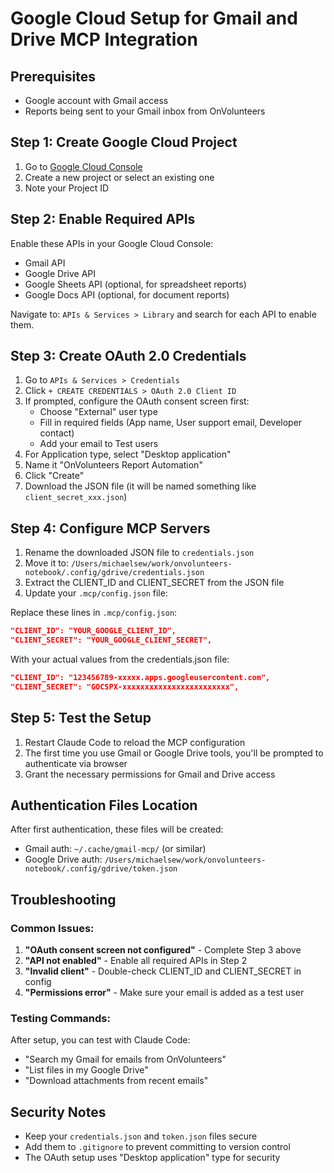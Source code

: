 # Google Cloud Setup for Gmail and Drive MCP Integration

## Prerequisites
- Google account with Gmail access
- Reports being sent to your Gmail inbox from OnVolunteers

## Step 1: Create Google Cloud Project

1. Go to [Google Cloud Console](https://console.cloud.google.com/)
2. Create a new project or select an existing one
3. Note your Project ID

## Step 2: Enable Required APIs

Enable these APIs in your Google Cloud Console:
- Gmail API
- Google Drive API
- Google Sheets API (optional, for spreadsheet reports)
- Google Docs API (optional, for document reports)

Navigate to: `APIs & Services > Library` and search for each API to enable them.

## Step 3: Create OAuth 2.0 Credentials

1. Go to `APIs & Services > Credentials`
2. Click `+ CREATE CREDENTIALS > OAuth 2.0 Client ID`
3. If prompted, configure the OAuth consent screen first:
   - Choose "External" user type
   - Fill in required fields (App name, User support email, Developer contact)
   - Add your email to Test users
4. For Application type, select "Desktop application"
5. Name it "OnVolunteers Report Automation"
6. Click "Create"
7. Download the JSON file (it will be named something like `client_secret_xxx.json`)

## Step 4: Configure MCP Servers

1. Rename the downloaded JSON file to `credentials.json`
2. Move it to: `/Users/michaelsew/work/onvolunteers-notebook/.config/gdrive/credentials.json`
3. Extract the CLIENT_ID and CLIENT_SECRET from the JSON file
4. Update your `.mcp/config.json` file:

Replace these lines in `.mcp/config.json`:
```json
"CLIENT_ID": "YOUR_GOOGLE_CLIENT_ID",
"CLIENT_SECRET": "YOUR_GOOGLE_CLIENT_SECRET",
```

With your actual values from the credentials.json file:
```json
"CLIENT_ID": "123456789-xxxxx.apps.googleusercontent.com",
"CLIENT_SECRET": "GOCSPX-xxxxxxxxxxxxxxxxxxxxxxxx",
```

## Step 5: Test the Setup

1. Restart Claude Code to reload the MCP configuration
2. The first time you use Gmail or Google Drive tools, you'll be prompted to authenticate via browser
3. Grant the necessary permissions for Gmail and Drive access

## Authentication Files Location

After first authentication, these files will be created:
- Gmail auth: `~/.cache/gmail-mcp/` (or similar)
- Google Drive auth: `/Users/michaelsew/work/onvolunteers-notebook/.config/gdrive/token.json`

## Troubleshooting

### Common Issues:
1. **"OAuth consent screen not configured"** - Complete Step 3 above
2. **"API not enabled"** - Enable all required APIs in Step 2
3. **"Invalid client"** - Double-check CLIENT_ID and CLIENT_SECRET in config
4. **"Permissions error"** - Make sure your email is added as a test user

### Testing Commands:
After setup, you can test with Claude Code:
- "Search my Gmail for emails from OnVolunteers"
- "List files in my Google Drive"
- "Download attachments from recent emails"

## Security Notes
- Keep your `credentials.json` and `token.json` files secure
- Add them to `.gitignore` to prevent committing to version control
- The OAuth setup uses "Desktop application" type for security